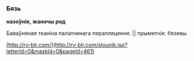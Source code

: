 ### Бязь
**назоўнік, жаночы род**

Баваўняная тканіна палатнянага перапляцення. || прыметнік: бязевы.

<a rel="author">[http://rv-blr.com/](http://rv-blr.com/slounik.jsp?letterId=0&maskId=0&pageId=461)</a>
